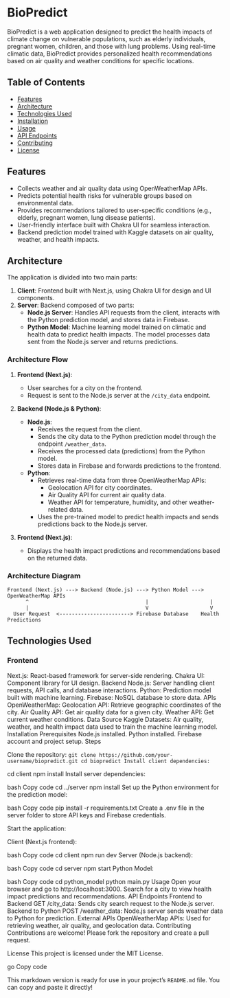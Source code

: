 # BioPredict

BioPredict is a web application designed to predict the health impacts of climate change on vulnerable populations, such as elderly individuals, pregnant women, children, and those with lung problems. Using real-time climatic data, BioPredict provides personalized health recommendations based on air quality and weather conditions for specific locations.

## Table of Contents
- [Features](#features)
- [Architecture](#architecture)
- [Technologies Used](#technologies-used)
- [Installation](#installation)
- [Usage](#usage)
- [API Endpoints](#api-endpoints)
- [Contributing](#contributing)
- [License](#license)

## Features
- Collects weather and air quality data using OpenWeatherMap APIs.
- Predicts potential health risks for vulnerable groups based on environmental data.
- Provides recommendations tailored to user-specific conditions (e.g., elderly, pregnant women, lung disease patients).
- User-friendly interface built with Chakra UI for seamless interaction.
- Backend prediction model trained with Kaggle datasets on air quality, weather, and health impacts.

## Architecture

The application is divided into two main parts:
1. **Client**: Frontend built with Next.js, using Chakra UI for design and UI components.
2. **Server**: Backend composed of two parts:
   - **Node.js Server**: Handles API requests from the client, interacts with the Python prediction model, and stores data in Firebase.
   - **Python Model**: Machine learning model trained on climatic and health data to predict health impacts. The model processes data sent from the Node.js server and returns predictions.

### Architecture Flow

1. **Frontend (Next.js)**:
   - User searches for a city on the frontend.
   - Request is sent to the Node.js server at the `/city_data` endpoint.

2. **Backend (Node.js & Python)**:
   - **Node.js**:
     - Receives the request from the client.
     - Sends the city data to the Python prediction model through the endpoint `/weather_data`.
     - Receives the processed data (predictions) from the Python model.
     - Stores data in Firebase and forwards predictions to the frontend.
   - **Python**:
     - Retrieves real-time data from three OpenWeatherMap APIs:
       - Geolocation API for city coordinates.
       - Air Quality API for current air quality data.
       - Weather API for temperature, humidity, and other weather-related data.
     - Uses the pre-trained model to predict health impacts and sends predictions back to the Node.js server.

3. **Frontend (Next.js)**:
   - Displays the health impact predictions and recommendations based on the returned data.

### Architecture Diagram

```plaintext
Frontend (Next.js) ---> Backend (Node.js) ---> Python Model ---> OpenWeatherMap APIs
      ^                                      |                    |
      |                                      V                    V
  User Request  <-----------------------> Firebase Database    Health Predictions

```
## Technologies Used

### Frontend

Next.js: React-based framework for server-side rendering.
Chakra UI: Component library for UI design.
Backend
Node.js: Server handling client requests, API calls, and database interactions.
Python: Prediction model built with machine learning.
Firebase: NoSQL database to store data.
APIs
OpenWeatherMap:
Geolocation API: Retrieve geographic coordinates of the city.
Air Quality API: Get air quality data for a given city.
Weather API: Get current weather conditions.
Data Source
Kaggle Datasets: Air quality, weather, and health impact data used to train the machine learning model.
Installation
Prerequisites
Node.js installed.
Python installed.
Firebase account and project setup.
Steps

Clone the repository:
`
git clone https://github.com/your-username/biopredict.git
cd biopredict
Install client dependencies:
`



cd client
npm install
Install server dependencies:

bash
Copy code
cd ../server
npm install
Set up the Python environment for the prediction model:

bash
Copy code
pip install -r requirements.txt
Create a .env file in the server folder to store API keys and Firebase credentials.

Start the application:

Client (Next.js frontend):

bash
Copy code
cd client
npm run dev
Server (Node.js backend):

bash
Copy code
cd server
npm start
Python Model:

bash
Copy code
cd python_model
python main.py
Usage
Open your browser and go to http://localhost:3000.
Search for a city to view health impact predictions and recommendations.
API Endpoints
Frontend to Backend
GET /city_data: Sends city search request to the Node.js server.
Backend to Python
POST /weather_data: Node.js server sends weather data to Python for prediction.
External APIs
OpenWeatherMap APIs: Used for retrieving weather, air quality, and geolocation data.
Contributing
Contributions are welcome! Please fork the repository and create a pull request.

License
This project is licensed under the MIT License.

go
Copy code

This markdown version is ready for use in your project’s `README.md` file. You can copy and paste it directly!





